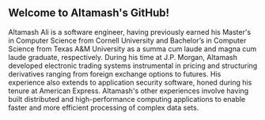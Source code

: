 ## Welcome to Altamash's GitHub!

Altamash Ali is a software engineer, having previously earned his Master's in Computer Science from Cornell University and Bachelor’s in Computer Science from Texas A&M University as a summa cum laude and magna cum laude graduate, respectively. During his time at J.P. Morgan, Altamash developed electronic trading systems instrumental in pricing and structuring derivatives ranging from foreign exchange options to futures. His experience also extends to application security software, honed during his tenure at American Express. Altamash's other experiences involve having built distributed and high-performance computing applications to enable faster and more efficient processing of complex data sets.
